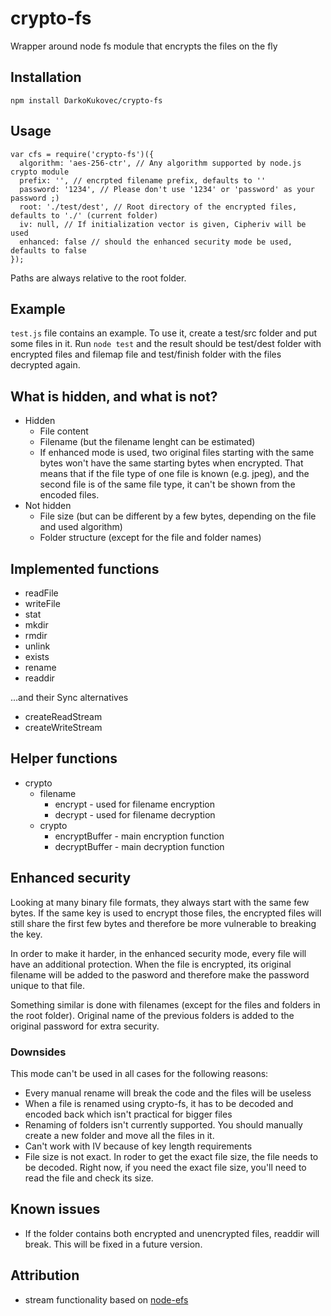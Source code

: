 # crypto-fs

Wrapper around node fs module that encrypts the files on the fly

## Installation

    npm install DarkoKukovec/crypto-fs

## Usage

    var cfs = require('crypto-fs')({
      algorithm: 'aes-256-ctr', // Any algorithm supported by node.js crypto module
      prefix: '', // encrpted filename prefix, defaults to ''
      password: '1234', // Please don't use '1234' or 'password' as your password ;)
      root: './test/dest', // Root directory of the encrypted files, defaults to './' (current folder)
      iv: null, // If initialization vector is given, Cipheriv will be used
      enhanced: false // should the enhanced security mode be used, defaults to false
    });

Paths are always relative to the root folder.

## Example

``test.js`` file contains an example. To use it, create a test/src folder and put some files in it. Run ``node test`` and the result should be test/dest folder with encrypted files and filemap file and test/finish folder with the files decrypted again.

## What is hidden, and what is not?

* Hidden
  * File content
  * Filename (but the filename lenght can be estimated)
  * If enhanced mode is used, two original files starting with the same bytes won't have the same starting bytes when encrypted. That means that if the file type of one file is known (e.g. jpeg), and the second file is of the same file type, it can't be shown from the encoded files.
* Not hidden
  * File size (but can be different by a few bytes, depending on the file and used algorithm)
  * Folder structure (except for the file and folder names)

## Implemented functions

* readFile
* writeFile
* stat
* mkdir
* rmdir
* unlink
* exists
* rename
* readdir

...and their Sync alternatives

* createReadStream
* createWriteStream

## Helper functions

* crypto
  * filename
    * encrypt - used for filename encryption
    * decrypt - used for filename decryption
  * crypto
    * encryptBuffer - main encryption function
    * decryptBuffer - main decryption function

## Enhanced security
Looking at many binary file formats, they always start with the same few bytes. If the same key is used to encrypt those files, the encrypted files will still share the first few bytes and therefore be more vulnerable to breaking the key.

In order to make it harder, in the enhanced security mode, every file will have an additional protection. When the file is encrypted, its original filename will be added to the pasword and therefore make the password unique to that file.

Something similar is done with filenames (except for the files and folders in the root folder). Original name of the previous folders is added to the original password for extra security.

### Downsides
This mode can't be used in all cases for the following reasons:
  * Every manual rename will break the code and the files will be useless
  * When a file is renamed using crypto-fs, it has to be decoded and encoded back which isn't practical for bigger files
  * Renaming of folders isn't currently supported. You should manually create a new folder and move all the files in it.
  * Can't work with IV because of key length requirements
  * File size is not exact. In roder to get the exact file size, the file needs to be decoded. Right now, if you need the exact file size, you'll need to read the file and check its size.

## Known issues

* If the folder contains both encrypted and unencrypted files, readdir will break. This will be fixed in a future version.

## Attribution

* stream functionality based on [node-efs](https://github.com/kunklejr/node-efs)
